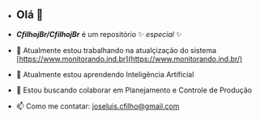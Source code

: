 - ## Olá 👋

- _**CfilhojBr/CfilhojBr**_ é um repositório ✨ _especial_ ✨


- 🔭 Atualmente estou trabalhando na atualçização do sistema [https://www.monitorando.ind.br](https://www.monitorando.ind.br/)
- 🌱 Atualmente estou aprendendo Inteligência Artificial
- 👯 Estou buscando colaborar em Planejamento e Controle de Produção


- 📫 Como me contatar: joseluis.cfilho@gmail.com
